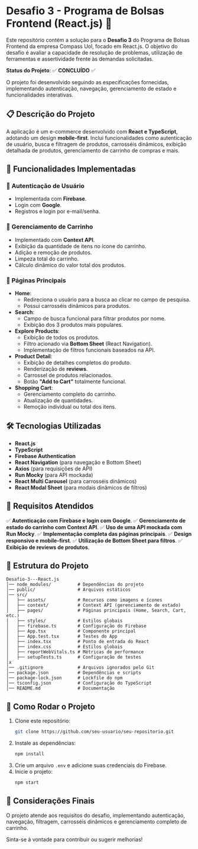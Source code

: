 # Desafio 3 - Programa de Bolsas Frontend (React.js) 🚀

Este repositório contém a solução para o **Desafio 3** do Programa de Bolsas Frontend da empresa Compass Uol, focado em React.js. O objetivo do desafio é avaliar a capacidade de resolução de problemas, utilização de ferramentas e assertividade frente às demandas solicitadas.

**Status do Projeto**: ✅ **CONCLUÍDO** ✅

O projeto foi desenvolvido seguindo as especificações fornecidas, implementando autenticação, navegação, gerenciamento de estado e funcionalidades interativas.

## 📋 Descrição do Projeto

A aplicação é um e-commerce desenvolvido com **React e TypeScript**, adotando um design **mobile-first**. Inclui funcionalidades como autenticação de usuário, busca e filtragem de produtos, carrosséis dinâmicos, exibição detalhada de produtos, gerenciamento de carrinho de compras e mais.

## 🚀 Funcionalidades Implementadas

### 🔐 **Autenticação de Usuário** 
- Implementada com **Firebase**.
- Login com **Google**.
- Registros e login por e-mail/senha.

### 🛒 **Gerenciamento de Carrinho** 
- Implementado com **Context API**.
- Exibição da quantidade de itens no ícone do carrinho.
- Adição e remoção de produtos.
- Limpeza total do carrinho.
- Cálculo dinâmico do valor total dos produtos.

### 📌 **Páginas Principais**
- **Home**:
  - Redireciona o usuário para a busca ao clicar no campo de pesquisa.
  - Possui carrosséis dinâmicos para produtos.
- **Search**:
  - Campo de busca funcional para filtrar produtos por nome.
  - Exibição dos 3 produtos mais populares.
- **Explore Products**:
  - Exibição de todos os produtos.
  - Filtro acionado via **Bottom Sheet** (React Navigation).
  - Implementação de filtros funcionais baseados na API.
- **Product Detail**:
  - Exibição de detalhes completos do produto.
  - Renderização de **reviews**.
  - Carrossel de produtos relacionados.
  - Botão **"Add to Cart"** totalmente funcional.
- **Shopping Cart**:
  - Gerenciamento completo do carrinho.
  - Atualização de quantidades.
  - Remoção individual ou total dos itens.

## 🛠️ Tecnologias Utilizadas
- **React.js**
- **TypeScript**
- **Firebase Authentication**
- **React Navigation** (para navegação e Bottom Sheet)
- **Axios** (para requisições de API)
- **Run Mocky** (para API mockada)
- **React Multi Carousel** (para carrosséis dinâmicos)
- **React Modal Sheet** (para modais dinâmicos de filtros)

## 🔧 Requisitos Atendidos
✅ **Autenticação com Firebase e login com Google**.
✅ **Gerenciamento de estado do carrinho com Context API**.
✅ **Uso de uma API mockada com Run Mocky**.
✅ **Implementação completa das páginas principais**.
✅ **Design responsivo e mobile-first**.
✅ **Utilização de Bottom Sheet para filtros**.
✅ **Exibição de reviews de produtos**.

## 📂 Estrutura do Projeto
```
Desafio-3---React.js
│── node_modules/          # Dependências do projeto
│── public/                # Arquivos estáticos
│── src/
│   ├── assets/            # Recursos como imagens e ícones
│   ├── context/           # Context API (gerenciamento de estado)
│   ├── pages/             # Páginas principais (Home, Search, Cart, etc.)
│   ├── styles/            # Estilos globais
│   ├── firebase.ts        # Configuração do Firebase
│   ├── App.tsx            # Componente principal
│   ├── App.test.tsx       # Testes do App
│   ├── index.tsx          # Ponto de entrada do React
│   ├── index.css          # Estilos globais
│   ├── reportWebVitals.ts # Métricas de performance
│   ├── setupTests.ts      # Configuração de testes
│x
│── .gitignore             # Arquivos ignorados pelo Git
│── package.json           # Dependências e scripts
│── package-lock.json      # Lockfile do npm
│── tsconfig.json          # Configuração do TypeScript
│── README.md              # Documentação
```

## 🚀 Como Rodar o Projeto
1. Clone este repositório:
   ```sh
   git clone https://github.com/seu-usuario/seu-repositorio.git
   ```
2. Instale as dependências:
   ```sh
   npm install
   ```
3. Crie um arquivo `.env` e adicione suas credenciais do Firebase.
4. Inicie o projeto:
   ```sh
   npm start
   ```

## 📌 Considerações Finais
O projeto atende aos requisitos do desafio, implementando autenticação, navegação, filtragem, carrosséis dinâmicos e gerenciamento completo de carrinho.

Sinta-se à vontade para contribuir ou sugerir melhorias! 

